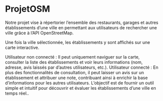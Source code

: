 # ProjetOSM

Notre projet vise à répertorier l’ensemble des restaurants, garages et autres établissements d’une ville en permettant aux utilisateurs de rechercher une ville grâce à l’API OpenStreetMap.

Une fois la ville sélectionnée, les établissements y sont affichés sur une carte interactive.

Utilisateur non connecté : Il peut uniquement naviguer sur la carte, consulter la liste des établissements et voir leurs informations (nom, adresse, avis laissés par d’autres utilisateurs, etc.).
Utilisateur connecté : En plus des fonctionnalités de consultation, il peut laisser un avis sur un établissement et attribuer une note, contribuant ainsi à enrichir la base d’informations pour les autres utilisateurs.
L’objectif est de fournir un outil simple et intuitif pour découvrir et évaluer les établissements d’une ville en temps réel..